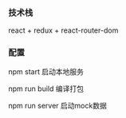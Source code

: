 ### 技术栈

react + redux + react-router-dom

### 配置
npm start 启动本地服务

npm run build 编译打包

npm run server 启动mock数据
